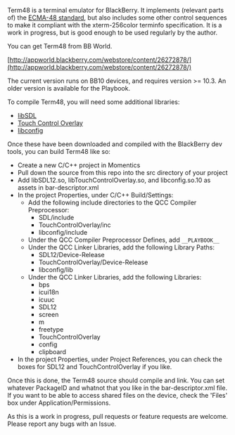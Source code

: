 Term48 is a terminal emulator for BlackBerry. It implements (relevant parts of) the [ECMA-48 standard][ecma], but also includes some other control sequences to make it compliant with the xterm-256color terminfo specification. It is a work in progress, but is good enough to be used regularly by the author.

You can get Term48 from BB World.

[http://appworld.blackberry.com/webstore/content/26272878/](http://appworld.blackberry.com/webstore/content/26272878/)

The current version runs on BB10 devices, and requires version >= 10.3. An older version is available for the Playbook.

To compile Term48, you will need some additional libraries:

* [libSDL][libsdl]
* [Touch Control Overlay][tco]
* [libconfig][libconfig]

Once these have been downloaded and compiled with the BlackBerry dev tools, you can build Term48 like so:

* Create a new C/C++ project in Momentics
* Pull down the source from this repo into the src directory of your project
* Add libSDL12.so, libTouchControlOverlay.so, and libconfig.so.10 as assets in bar-descriptor.xml
* In the project Properties, under C/C++ Build/Settings:
    * Add the following include directories to the QCC Compiler Preprocessor:
        * SDL/include
        * TouchControlOverlay/inc
        * libconfig/include
    * Under the QCC Compiler Preprocessor Defines, add `__PLAYBOOK__`
    * Under the QCC Linker Libraries, add the following Library Paths:
        * SDL12/Device-Release
        * TouchControlOverlay/Device-Release
        * libconfig/lib
    * Under the QCC Linker Libraries, add the following Libraries:
        * bps
        * icui18n
        * icuuc
        * SDL12
        * screen
        * m
        * freetype
        * TouchControlOverlay
        * config
        * clipboard
* In the project Properties, under Project References, you can check the boxes for SDL12 and TouchControlOverlay if you like.

Once this is done, the Term48 source should compile and link. You can set whatever PackageID and whatnot that you like in the bar-descriptor.xml file. If you want to be able to access shared files on the device, check the 'Files' box under Application/Permissions.

As this is a work in progress, pull requests or feature requests are welcome. Please report any bugs with an Issue.

[ecma]: http://www.ecma-international.org/publications/standards/Ecma-048.htm
[libsdl]: https://github.com/mordak/SDL/tree/term48
[tco]: https://github.com/blackberry/TouchControlOverlay
[libconfig]: http://www.hyperrealm.com/libconfig/






